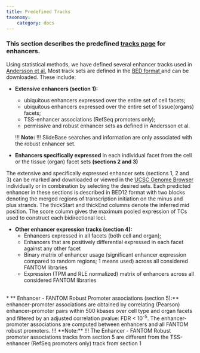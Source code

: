 ```yaml
---
title: Predefined Tracks
taxonomy:
    category: docs
---
```




### This section describes the predefined [tracks page](http://slidebase.binf.ku.dk/human_enhancers/presets) for enhancers. 
 
Using statistical methods, we have defined several enhancer tracks used in [Andersson et al.](http://dx.doi.org/doi:10.1038/nature12787) Most track sets are defined in the [BED format ](https://genome.ucsc.edu/FAQ/FAQformat.html#format1) and can be downloaded.  These include:

* **Extensive enhancers (section 1):** 
    - ubiquitous enhancers expressed over the entire set of cell facets; 
    - ubiquitous enhancers expressed over the entire set of tissue(organs) facets; 
    - TSS-enhancer associations (RefSeq promoters only); 
    - permissive and robust enhancer sets as defined in Andersson et al. 
    
    !!! <i class="fa fa-exclamation-circle"></i> **Note:**
    !!! SlideBase searches and information are only associated with the robust enhancer set.

* **Enhancers specifically expressed** in each individual facet from the cell or the tissue (organ) facet sets **(sections 2 and 3)**

The extensive and specifically expressed enhancer sets (sections 1, 2 and 3) can be marked and downloaded or viewed in the [UCSC Genome Browser](https://genome.ucsc.edu/) individually or in combination by selecting the desired sets. Each predicted enhancer in these sections is described in BED12 format with two blocks denoting the merged regions of transcription initiation on the minus and plus strands. The thickStart and thickEnd columns denote the inferred mid position. The score column gives the maximum pooled expression of TCs used to construct each bidirectional loci.

* **Other enhancer expression tracks (section 4):**
    - Enhancers expressed in all facets (both cell and organ);
    - Enhancers that are positively differential expressed in each facet against any other facet
    - Binary matrix of enhancer usage (significant enhancer expression compared to random regions; 1 means used) across all considered FANTOM libraries
    - Expression (TPM and RLE normalized) matrix of enhancers across all considered FANTOM libraries

<br>
* ** Enhancer - FANTOM Robust Promoter associations (section 5):** enhancer-promoter associations are obtained by correlating (Pearson) enhancer-promoter pairs within 500 kbases over cell type and organ facets and filtered by an adjusted correlation pvalue: FDR < 10<sup>-5</sup>. The enhancer-promoter associations are computed between enhancers and all FANTOM robust promoters.
    !!! <i class="fa fa-exclamation-circle"></i> **Note:**
    !!! The Enhancer - FANTOM Robust promoter associations tracks from section 5 are different from the TSS-enhancer (RefSeq promoters only) track from section 1
    